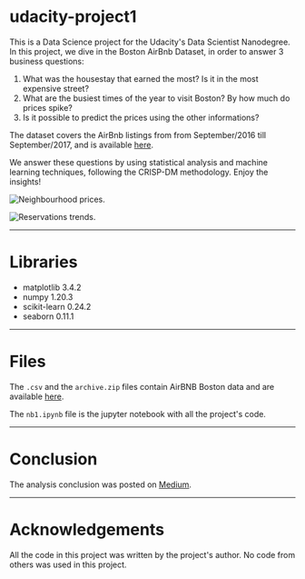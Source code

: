 # udacity-project1

This is a Data Science project for the Udacity's Data Scientist Nanodegree. In this project, we dive in the Boston AirBnb Dataset, in order to answer 3 business questions:

1. What was the housestay that earned the most? Is it in the most expensive street? 
2. What are the busiest times of the year to visit Boston? By how much do prices spike?
3. Is it possible to predict the prices using the other informations?

The dataset covers the AirBnb listings from from September/2016 till September/2017, and is available [here](https://www.kaggle.com/airbnb/boston).

We answer these questions by using statistical analysis and machine learning techniques, following the CRISP-DM methodology. Enjoy the insights!

![Neighbourhood prices.](https://miro.medium.com/max/1000/1*0ZWSK369Pk7wEeXTdV4NaQ.png)

![Reservations trends.](https://miro.medium.com/max/500/1*QJr48JTrCMOetlz88whL7Q.png)

---
# Libraries
* matplotlib                3.4.2
* numpy                     1.20.3
* scikit-learn              0.24.2
* seaborn                   0.11.1

---
# Files
The `.csv` and the `archive.zip` files contain AirBNB Boston data and are available [here](https://www.kaggle.com/airbnb/boston).

The `nb1.ipynb` file is the jupyter notebook with all the project's code.

---
# Conclusion
The analysis conclusion was posted on [Medium](https://medium.com/@lucasbaiao/insights-on-the-boston-homestays-market-6d58c8093242).

---
# Acknowledgements
All the code in this project was written by the project's author. No code from others was used in this project.
